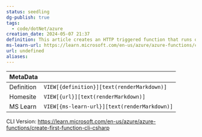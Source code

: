 ```yaml
---
status: seedling
dg-publish: true
tags:
  - code/dotNet/azure
creation_date: 2024-05-07 21:37
definition: This article creates an HTTP triggered function that runs on .NET 8 in an isolated worker process.
ms-learn-url: https://learn.microsoft.com/en-us/azure/azure-functions/create-first-function-vs-code-csharp
url: undefined
aliases:
---
```


| MetaData   |                                              |
| ---------- | -------------------------------------------- |
| Definition | `VIEW[{definition}][text(renderMarkdown)]`   |
| Homesite   | `VIEW[{url}][text(renderMarkdown)]`          |
| MS Learn   | `VIEW[{ms-learn-url}][text(renderMarkdown)]` |

CLI Version: https://learn.microsoft.com/en-us/azure/azure-functions/create-first-function-cli-csharp

